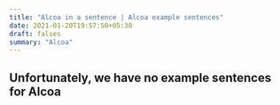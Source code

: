 ```yaml
---
title: "Alcoa in a sentence | Alcoa example sentences"
date: 2021-01-20T19:57:50+05:30
draft: falses
summary: "Alcoa"
---
```

## Unfortunately, we have no example sentences for Alcoa                 
